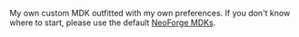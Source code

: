My own custom MDK outfitted with my own preferences. If you don't know where to start, please use the default [NeoForge MDKs](https://github.com/NeoForgeMDKs/MDK-1.21.4-NeoGradle).